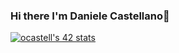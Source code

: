 ### Hi there I'm Daniele Castellano👋
[![ocastell's 42 stats](https://badge42.vercel.app/api/v2/cliyd5v1q003008l6ye5s8143/stats?cursusId=21&coalitionId=283)](https://github.com/JaeSeoKim/badge42)
<!--
**TheJocker94/TheJocker94** is a ✨ _special_ ✨ repository because its `README.md` (this file) appears on your GitHub profile.



Here are some ideas to get you started:

- 🔭 I’m currently working on ...
- 🌱 I’m currently learning ...
- 👯 I’m looking to collaborate on ...
- 🤔 I’m looking for help with ...
- 💬 Ask me about ...
- 📫 How to reach me: ...
- 😄 Pronouns: ...
- ⚡ Fun fact: ...
-->
